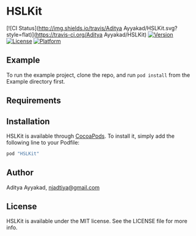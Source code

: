 # HSLKit

[![CI Status](http://img.shields.io/travis/Aditya Ayyakad/HSLKit.svg?style=flat)](https://travis-ci.org/Aditya Ayyakad/HSLKit)
[![Version](https://img.shields.io/cocoapods/v/HSLKit.svg?style=flat)](http://cocoapods.org/pods/HSLKit)
[![License](https://img.shields.io/cocoapods/l/HSLKit.svg?style=flat)](http://cocoapods.org/pods/HSLKit)
[![Platform](https://img.shields.io/cocoapods/p/HSLKit.svg?style=flat)](http://cocoapods.org/pods/HSLKit)

## Example

To run the example project, clone the repo, and run `pod install` from the Example directory first.

## Requirements

## Installation

HSLKit is available through [CocoaPods](http://cocoapods.org). To install
it, simply add the following line to your Podfile:

```ruby
pod "HSLKit"
```

## Author

Aditya Ayyakad, njadtiya@gmail.com

## License

HSLKit is available under the MIT license. See the LICENSE file for more info.

